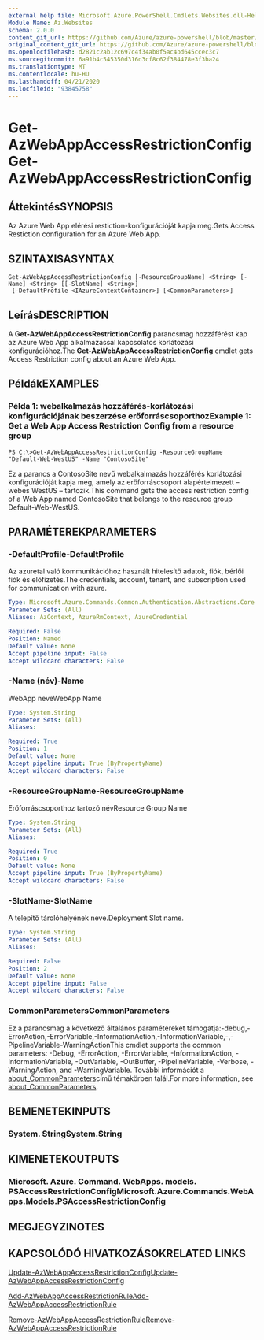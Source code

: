```yaml
---
external help file: Microsoft.Azure.PowerShell.Cmdlets.Websites.dll-Help.xml
Module Name: Az.Websites
schema: 2.0.0
content_git_url: https://github.com/Azure/azure-powershell/blob/master/src/Websites/Websites/help/Get-AzWebAppAccessRestrictionConfig.md
original_content_git_url: https://github.com/Azure/azure-powershell/blob/master/src/Websites/Websites/help/Get-AzWebAppAccessRestrictionConfig.md
ms.openlocfilehash: d2821c2ab12c697c4f34ab0f5ac4bd645ccec3c7
ms.sourcegitcommit: 6a91b4c545350d316d3cf8c62f384478e3f3ba24
ms.translationtype: MT
ms.contentlocale: hu-HU
ms.lasthandoff: 04/21/2020
ms.locfileid: "93845758"
---
```

# <span data-ttu-id="f9fbd-101">Get-AzWebAppAccessRestrictionConfig</span><span class="sxs-lookup"><span data-stu-id="f9fbd-101">Get-AzWebAppAccessRestrictionConfig</span></span>

## <span data-ttu-id="f9fbd-102">Áttekintés</span><span class="sxs-lookup"><span data-stu-id="f9fbd-102">SYNOPSIS</span></span>
<span data-ttu-id="f9fbd-103">Az Azure Web App elérési restiction-konfigurációját kapja meg.</span><span class="sxs-lookup"><span data-stu-id="f9fbd-103">Gets Access Restiction configuration for an Azure Web App.</span></span>

## <span data-ttu-id="f9fbd-104">SZINTAXISA</span><span class="sxs-lookup"><span data-stu-id="f9fbd-104">SYNTAX</span></span>

```
Get-AzWebAppAccessRestrictionConfig [-ResourceGroupName] <String> [-Name] <String> [[-SlotName] <String>]
 [-DefaultProfile <IAzureContextContainer>] [<CommonParameters>]
```

## <span data-ttu-id="f9fbd-105">Leírás</span><span class="sxs-lookup"><span data-stu-id="f9fbd-105">DESCRIPTION</span></span>
<span data-ttu-id="f9fbd-106">A **Get-AzWebAppAccessRestrictionConfig** parancsmag hozzáférést kap az Azure Web App alkalmazással kapcsolatos korlátozási konfigurációhoz.</span><span class="sxs-lookup"><span data-stu-id="f9fbd-106">The **Get-AzWebAppAccessRestrictionConfig** cmdlet gets Access Restriction config about an Azure Web App.</span></span>

## <span data-ttu-id="f9fbd-107">Példák</span><span class="sxs-lookup"><span data-stu-id="f9fbd-107">EXAMPLES</span></span>

### <span data-ttu-id="f9fbd-108">Példa 1: webalkalmazás hozzáférés-korlátozási konfigurációjának beszerzése erőforráscsoporthoz</span><span class="sxs-lookup"><span data-stu-id="f9fbd-108">Example 1: Get a Web App Access Restriction Config from a resource group</span></span>
```
PS C:\>Get-AzWebAppAccessRestrictionConfig -ResourceGroupName "Default-Web-WestUS" -Name "ContosoSite"
```

<span data-ttu-id="f9fbd-109">Ez a parancs a ContosoSite nevű webalkalmazás hozzáférés korlátozási konfigurációját kapja meg, amely az erőforráscsoport alapértelmezett – webes WestUS – tartozik.</span><span class="sxs-lookup"><span data-stu-id="f9fbd-109">This command gets the access restriction config of a Web App named ContosoSite that belongs to the resource group Default-Web-WestUS.</span></span>

## <span data-ttu-id="f9fbd-110">PARAMÉTEREK</span><span class="sxs-lookup"><span data-stu-id="f9fbd-110">PARAMETERS</span></span>

### <span data-ttu-id="f9fbd-111">-DefaultProfile</span><span class="sxs-lookup"><span data-stu-id="f9fbd-111">-DefaultProfile</span></span>
<span data-ttu-id="f9fbd-112">Az azuretal való kommunikációhoz használt hitelesítő adatok, fiók, bérlői fiók és előfizetés.</span><span class="sxs-lookup"><span data-stu-id="f9fbd-112">The credentials, account, tenant, and subscription used for communication with azure.</span></span>

```yaml
Type: Microsoft.Azure.Commands.Common.Authentication.Abstractions.Core.IAzureContextContainer
Parameter Sets: (All)
Aliases: AzContext, AzureRmContext, AzureCredential

Required: False
Position: Named
Default value: None
Accept pipeline input: False
Accept wildcard characters: False
```

### <span data-ttu-id="f9fbd-113">-Name (név)</span><span class="sxs-lookup"><span data-stu-id="f9fbd-113">-Name</span></span>
<span data-ttu-id="f9fbd-114">WebApp neve</span><span class="sxs-lookup"><span data-stu-id="f9fbd-114">WebApp Name</span></span>

```yaml
Type: System.String
Parameter Sets: (All)
Aliases:

Required: True
Position: 1
Default value: None
Accept pipeline input: True (ByPropertyName)
Accept wildcard characters: False
```

### <span data-ttu-id="f9fbd-115">-ResourceGroupName</span><span class="sxs-lookup"><span data-stu-id="f9fbd-115">-ResourceGroupName</span></span>
<span data-ttu-id="f9fbd-116">Erőforráscsoporthoz tartozó név</span><span class="sxs-lookup"><span data-stu-id="f9fbd-116">Resource Group Name</span></span>

```yaml
Type: System.String
Parameter Sets: (All)
Aliases:

Required: True
Position: 0
Default value: None
Accept pipeline input: True (ByPropertyName)
Accept wildcard characters: False
```

### <span data-ttu-id="f9fbd-117">-SlotName</span><span class="sxs-lookup"><span data-stu-id="f9fbd-117">-SlotName</span></span>
<span data-ttu-id="f9fbd-118">A telepítő tárolóhelyének neve.</span><span class="sxs-lookup"><span data-stu-id="f9fbd-118">Deployment Slot name.</span></span>

```yaml
Type: System.String
Parameter Sets: (All)
Aliases:

Required: False
Position: 2
Default value: None
Accept pipeline input: False
Accept wildcard characters: False
```

### <span data-ttu-id="f9fbd-119">CommonParameters</span><span class="sxs-lookup"><span data-stu-id="f9fbd-119">CommonParameters</span></span>
<span data-ttu-id="f9fbd-120">Ez a parancsmag a következő általános paramétereket támogatja:-debug,-ErrorAction,-ErrorVariable,-InformationAction,-InformationVariable,-,-PipelineVariable-WarningAction</span><span class="sxs-lookup"><span data-stu-id="f9fbd-120">This cmdlet supports the common parameters: -Debug, -ErrorAction, -ErrorVariable, -InformationAction, -InformationVariable, -OutVariable, -OutBuffer, -PipelineVariable, -Verbose, -WarningAction, and -WarningVariable.</span></span> <span data-ttu-id="f9fbd-121">További információt a [about_CommonParameters](http://go.microsoft.com/fwlink/?LinkID=113216)című témakörben talál.</span><span class="sxs-lookup"><span data-stu-id="f9fbd-121">For more information, see [about_CommonParameters](http://go.microsoft.com/fwlink/?LinkID=113216).</span></span>

## <span data-ttu-id="f9fbd-122">BEMENETEK</span><span class="sxs-lookup"><span data-stu-id="f9fbd-122">INPUTS</span></span>

### <span data-ttu-id="f9fbd-123">System. String</span><span class="sxs-lookup"><span data-stu-id="f9fbd-123">System.String</span></span>

## <span data-ttu-id="f9fbd-124">KIMENETEK</span><span class="sxs-lookup"><span data-stu-id="f9fbd-124">OUTPUTS</span></span>

### <span data-ttu-id="f9fbd-125">Microsoft. Azure. Command. WebApps. models. PSAccessRestrictionConfig</span><span class="sxs-lookup"><span data-stu-id="f9fbd-125">Microsoft.Azure.Commands.WebApps.Models.PSAccessRestrictionConfig</span></span>

## <span data-ttu-id="f9fbd-126">MEGJEGYZI</span><span class="sxs-lookup"><span data-stu-id="f9fbd-126">NOTES</span></span>

## <span data-ttu-id="f9fbd-127">KAPCSOLÓDÓ HIVATKOZÁSOK</span><span class="sxs-lookup"><span data-stu-id="f9fbd-127">RELATED LINKS</span></span>

[<span data-ttu-id="f9fbd-128">Update-AzWebAppAccessRestrictionConfig</span><span class="sxs-lookup"><span data-stu-id="f9fbd-128">Update-AzWebAppAccessRestrictionConfig</span></span>](./Update-AzWebAppAccessRestrictionConfig.md)

[<span data-ttu-id="f9fbd-129">Add-AzWebAppAccessRestrictionRule</span><span class="sxs-lookup"><span data-stu-id="f9fbd-129">Add-AzWebAppAccessRestrictionRule</span></span>](./Add-AzWebAppAccessRestrictionRule.md)

[<span data-ttu-id="f9fbd-130">Remove-AzWebAppAccessRestrictionRule</span><span class="sxs-lookup"><span data-stu-id="f9fbd-130">Remove-AzWebAppAccessRestrictionRule</span></span>](./Remove-AzWebAppAccessRestrictionRule.md)
